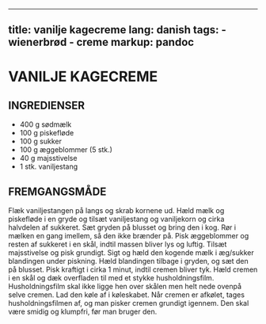 
---
title: vanilje kagecreme
lang: danish
tags: 
    - wienerbrød 
    - creme
markup: pandoc
---

# VANILJE KAGECREME

## INGREDIENSER

- 400 g sødmælk
- 100 g piskefløde
- 100 g sukker
- 100 g æggeblommer (5 stk.)
- 40 g majsstivelse
- 1 stk. vaniljestang

## FREMGANGSMÅDE

Flæk vaniljestangen på langs og skrab kornene ud.
Hæld mælk og piskefløde i en gryde og tilsæt vaniljestang og vaniljekorn og cirka halvdelen af sukkeret.
Sæt gryden på blusset og bring den i kog.
Rør i mælken en gang imellem, så den ikke brænder på.
Pisk æggeblommer og resten af sukkeret i en skål, indtil massen bliver lys og luftig.
Tilsæt majsstivelse og pisk grundigt.
Sigt og hæld den kogende mælk i æg/sukker blandingen under piskning.
Hæld blandingen tilbage i gryden, og sæt den på blusset.
Pisk kraftigt i cirka 1 minut, indtil cremen bliver tyk.
Hæld cremen i en skål og dæk overfladen til med et stykke husholdningsfilm.
Husholdningsfilm skal ikke ligge hen over skålen men helt nede ovenpå selve cremen.
Lad den køle af i køleskabet.
Når cremen er afkølet, tages husholdningsfilmen af, og man pisker cremen grundigt igennem.
Den skal være smidig og klumpfri, før man bruger den.

